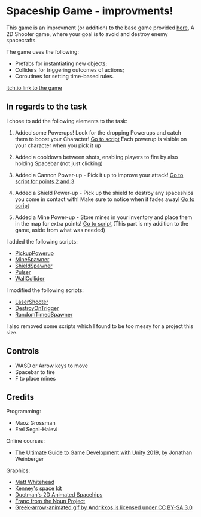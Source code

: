 # Spaceship Game - improvments!

This game is an improvment (or addition) to the base game provided [here](https://github.com/gamedev-at-ariel/02-prefabs-triggers), A 2D Shooter game, where your goal is to avoid and destroy enemy spacecrafts.

The game uses the following:
* Prefabs for instantiating new objects;
* Colliders for triggering outcomes of actions;
* Coroutines for setting time-based rules.

[itch.io link to the game](https://ronkol.itch.io/spaceship-destroyer)

## In regards to the task

I chose to add the following elements to the task:
1) Added some Powerups! Look for the dropping Powerups and catch them to boost your Character! [Go to script](https://github.com/kolron/SpaceShip-Game/blob/main/Assets/Scripts/3-collisions/PickupPowerup.cs) Each powerup is visible on your character when you pick it up

2) Added a cooldown between shots, enabling players to fire by also holding Spacebar (not just clicking)
3) Added a Cannon Power-up - Pick it up to improve your attack! [Go to script for points 2 and 3](https://github.com/kolron/SpaceShip-Game/blob/main/Assets/Scripts/2-spawners/LaserShooter.cs)
4) Added a Shield Power-up - Pick up the shield to destroy any spaceships you come in contact with! Make sure to notice when it fades away! [Go to script](https://github.com/kolron/SpaceShip-Game/blob/main/Assets/Scripts/2-spawners/ShieldSpawner.cs)
5) Added a Mine Power-up - Store mines in your inventory and place them in the map for extra points! [Go to script](https://github.com/kolron/SpaceShip-Game/blob/main/Assets/Scripts/2-spawners/MineSpawner.cs) (This part is my addition to the game, aside from what was needed)

I added the following scripts:
* [PickupPowerup](https://github.com/kolron/SpaceShip-Game/blob/main/Assets/Scripts/3-collisions/PickupPowerup.cs)
* [MineSpawner](https://github.com/kolron/SpaceShip-Game/blob/main/Assets/Scripts/2-spawners/MineSpawner.cs)
* [ShieldSpawner](https://github.com/kolron/SpaceShip-Game/blob/main/Assets/Scripts/2-spawners/ShieldSpawner.cs)
* [Pulser](https://github.com/kolron/SpaceShip-Game/blob/main/Assets/Scripts/1-movers/Pulser.cs)
* [WallCollider](https://github.com/kolron/SpaceShip-Game/blob/main/Assets/Scripts/3-collisions/WallCollider.cs)

I modified the following scripts:
* [LaserShooter](https://github.com/kolron/SpaceShip-Game/blob/main/Assets/Scripts/2-spawners/LaserShooter.cs)
* [DestroyOnTrigger](https://github.com/kolron/SpaceShip-Game/blob/main/Assets/Scripts/3-collisions/DestroyOnTrigger2D.cs)
* [RandomTimedSpawner](https://github.com/kolron/SpaceShip-Game/blob/main/Assets/Scripts/2-spawners/TimedSpawnerRandom.cs)

I also removed some scripts which I found to be too messy for a project this size.


## Controls
* WASD or Arrow keys to move
* Spacebar to fire
* F to place mines



## Credits

Programming:
* Maoz Grossman
* Erel Segal-Halevi

Online courses:
* [The Ultimate Guide to Game Development with Unity 2019](https://www.udemy.com/the-ultimate-guide-to-game-development-with-unity/), by Jonathan Weinberger

Graphics:
* [Matt Whitehead](https://ccsearch.creativecommons.org/photos/7fd4a37b-8d1a-4d4c-80a2-4ca4a3839941)
* [Kenney's space kit](https://kenney.nl/assets/space-kit)
* [Ductman's 2D Animated Spacehips](https://assetstore.unity.com/packages/2d/characters/2d-animated-spaceships-96852)
* [Franc from the Noun Project](https://commons.wikimedia.org/w/index.php?curid=64661575)
* [Greek-arrow-animated.gif by Andrikkos is licensed under CC BY-SA 3.0](https://search.creativecommons.org/photos/2db102af-80d0-4ec8-9171-1ac77d2565ce)
